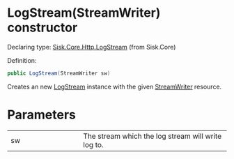 <!--

Copyrights 2023 Sisk Framework - CypherPotato
Published under MIT license

!!! DO NOT EDIT THIS FILE !!!
This file was generated by a tool in the Sisk package. To edit the information in this documentation,
edit the XML documentation present in the Sisk source code.

-->


# LogStream(StreamWriter) constructor

Declaring type: [Sisk.Core.Http.LogStream](/spec/Sisk.Core.Http.LogStream.md) (from Sisk.Core)


Definition:

```cs
public LogStream(StreamWriter sw)
```

Creates an new <a href="/spec/Sisk.Core.Http.LogStream.md">LogStream</a> instance with the given <a href="https://learn.microsoft.com/en-us/dotnet/api/System.IO.StreamWriter">StreamWriter</a> resource.


# Parameters

<table>
    <tbody>
<tr>
    <td width="33%">sw</td>
    <td>The stream which the log stream will write log to.</td>
</tr>
    </tbody>
</table>

